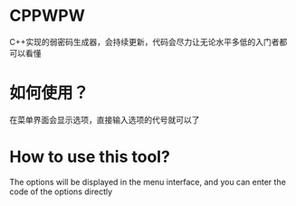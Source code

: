 # CPPWPW
C++实现的弱密码生成器，会持续更新，代码会尽力让无论水平多低的入门者都可以看懂

# 如何使用？
在菜单界面会显示选项，直接输入选项的代号就可以了

# How to use this tool? 
The options will be displayed in the menu interface, and you can enter the code of the options directly
